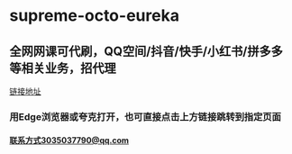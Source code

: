 # supreme-octo-eureka
## 全网网课可代刷，QQ空间/抖音/快手/小红书/拼多多等相关业务，招代理
[链接地址](https://h8snja.pxtl.com.cn/)
### 用Edge浏览器或夸克打开，也可直接点击上方链接跳转到指定页面
#### 联系方式3035037790@qq.com
